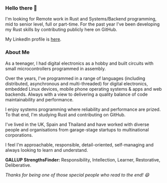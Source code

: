### Hello there :wave:

I'm looking for Remote work in Rust and Systems/Backend programming, mid to senior level, full or part-time. For the past year I've been developing my Rust skills by contributing publicly here on GitHub.

My LinkedIn profile is [here](https://www.linkedin.com/in/neil-singh-067230262).

### About Me

As a teenager, I had digital electronics as a hobby and built circuits with small microcontrollers programmed in assembly.

Over the years, I've programmed in a range of languages (including distributed, asynchronous and multi-threaded) for digital electronics, embedded Linux devices, mobile phone operating systems & apps and web backends. Always with a view to delivering a quality balance of code maintainability and performance.

I enjoy systems programming where reliability and performance are prized. To that end, I'm studying Rust and contributing on GitHub.

I've lived in the UK, Spain and Thailand and have worked with diverse people and organisations from garage-stage startups to multinational corporations.

I feel I'm approachable, responsible, detail-oriented, self-managing and always looking to learn and understand.

__GALLUP StrengthsFinder:__ Responsibility, Intellection, Learner, Restorative, Deliberative.

_Thanks for being one of those special people who read to the end! :smile:_

